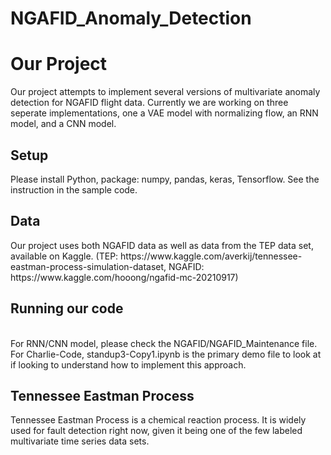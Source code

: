 # NGAFID_Anomaly_Detection

<h1> Our Project
</h1>

<p> Our project attempts to implement several versions of multivariate anomaly detection for NGAFID flight data. Currently we are working on three seperate implementations, one a VAE model with normalizing flow, an RNN model, and a CNN model.

<h2>Setup
</h2>
<p> Please install Python, package: numpy, pandas, keras, Tensorflow. See the instruction in the sample code.

<h2>Data
</h2>
<p> Our project uses both NGAFID data as well as data from the TEP data set, available on Kaggle. (TEP: https://www.kaggle.com/averkij/tennessee-eastman-process-simulation-dataset, NGAFID: https://www.kaggle.com/hooong/ngafid-mc-20210917) 

<h2> Running our code
</h2>
<p> <br />
For RNN/CNN model, please check the NGAFID/NGAFID_Maintenance file.<br />
For Charlie-Code, standup3-Copy1.ipynb is the primary demo file to look at if looking to understand how to implement this approach.

<h2> Tennessee Eastman Process
</h2>
<p> Tennessee Eastman Process is a chemical reaction process. It is widely used for fault detection right now, given it being one of the few labeled multivariate time series data sets. <br />
